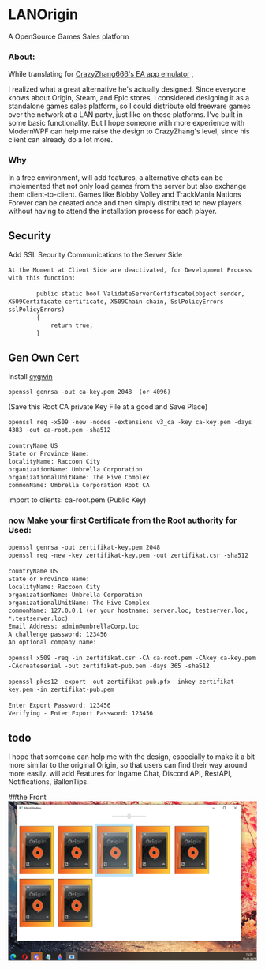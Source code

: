 # LANOrigin
 A OpenSource Games Sales platform 

### About:
While translating for [CrazyZhang666's EA app emulator](https://github.com/CrazyZhang666/EAappEmulater) ,

I realized what a great alternative he's actually designed. Since everyone knows about Origin, Steam, and Epic stores, I considered designing it as a standalone games sales platform, so I could distribute old freeware games over the network at a LAN party, just like on those platforms. I've built in some basic functionality. But I hope someone with more experience with ModernWPF can help me raise the design to CrazyZhang's level, since his client can already do a lot more.

### Why 
In a free environment, will add features, a alternative chats can be implemented that not only load games from the server but also exchange them client-to-client. Games like Blobby Volley and TrackMania Nations Forever can be created once and then simply distributed to new players without having to attend the installation process for each player.

## Security
Add SSL Security Communications to the Server Side
```
At the Moment at Client Side are deactivated, for Development Process with this function:

        public static bool ValidateServerCertificate(object sender, X509Certificate certificate, X509Chain chain, SslPolicyErrors sslPolicyErrors)
        {
            return true;
        }

```


## Gen Own Cert
Install [cygwin](https://www.ssl.com/how-to/install-openssl-on-windows-with-cygwin/)

```
openssl genrsa -out ca-key.pem 2048  (or 4096)
```
(Save this Root CA private Key File at a good and Save Place) 

```
openssl req -x509 -new -nodes -extensions v3_ca -key ca-key.pem -days 4383 -out ca-root.pem -sha512

countryName US
State or Province Name: 
localityName: Raccoon City
organizationName: Umbrella Corporation
organizationalUnitName: The Hive Complex
commonName: Umbrella Corporation Root CA
```
import to clients: ca-root.pem (Public Key)

### now Make your first Certificate from the Root authority for Used:

```
openssl genrsa -out zertifikat-key.pem 2048
openssl req -new -key zertifikat-key.pem -out zertifikat.csr -sha512

countryName US
State or Province Name: 
localityName: Raccoon City
organizationName: Umbrella Corporation
organizationalUnitName: The Hive Complex
commonName: 127.0.0.1 (or your hostname: server.loc, testserver.loc, *.testserver.loc)
Email Address: admin@umbrellaCorp.loc
A challenge password: 123456
An optional company name: 
  
openssl x509 -req -in zertifikat.csr -CA ca-root.pem -CAkey ca-key.pem -CAcreateserial -out zertifikat-pub.pem -days 365 -sha512

openssl pkcs12 -export -out zertifikat-pub.pfx -inkey zertifikat-key.pem -in zertifikat-pub.pem

Enter Export Password: 123456
Verifying - Enter Export Password: 123456
```

## todo
I hope that someone can help me with the design, especially to make it a bit more similar to the original Origin, so that users can find their way around more easily.
will add Features for Ingame Chat, Discord API, RestAPI, Notifications, BallonTips. 


##the Front
![LAN Origin Screenshot](originLAN.png)


